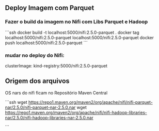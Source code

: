 
## Deploy Imagem com Parquet

### Fazer o build da imagem no Nifi com Libs Parquet e Hadoop 

´´´ssh
docker build -t localhost:5000/nifi:2.5.0-parquet .
docker tag localhost:5000/nifi:2.5.0-parquet localhost:5000/nifi:2.5.0-parquet
docker push localhost:5000/nifi:2.5.0-parquet
´´´

### mudar no deploy do Nifi:
  clusterImage: kind-registry:5000/nifi:2.5.0-parquet

## Origem dos arquivos

OS nars do nifi ficam no Repositório Maven Central

´´´ssh
wget https://repo1.maven.org/maven2/org/apache/nifi/nifi-parquet-nar/2.5.0/nifi-parquet-nar-2.5.0.nar
wget https://repo1.maven.org/maven2/org/apache/nifi/nifi-hadoop-libraries-nar/2.5.0/nifi-hadoop-libraries-nar-2.5.0.nar

´´´
